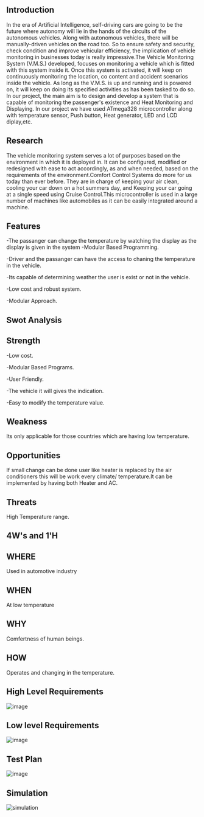 ## Introduction
In the era of Artificial Intelligence, self-driving cars are going to be the future where autonomy will lie in the hands of the circuits of the autonomous vehicles. Along with autonomous vehicles, there will be manually-driven vehicles on the road too. So to ensure safety and security, check condition and improve vehicular efficiency, the implication of vehicle monitoring in businesses today is really impressive.The Vehicle Monitoring System (V.M.S.) developed, focuses on monitoring a vehicle which is fitted with this system inside it. Once this system is activated, it will keep on continuously monitoring the location, co content and accident scenarios inside the vehicle. As long as the V.M.S. is up and running and is powered on, it will keep on doing its specified activities as has been tasked to do so. In our project, the main aim is to design and develop a system that is capable of monitoring the passenger's existence and Heat Monitoring and Displaying. In our project we have used ATmega328 microcontroller along with temperature sensor, Push button, Heat generator, LED and LCD diplay,etc.

## Research
The vehicle monitoring system serves a lot of purposes based on the environment in which it is deployed in. It can be configured, modified or redesigned with ease to act accordingly, as and when needed, based on the requirements of the environment.Comfort Control Systems do more for us today than ever before. They are in charge of keeping your air clean, cooling your car down on a hot summers day, and Keeping your car going at a single speed using Cruise Control.This microcontroller is used in a large number of machines like automobiles as it can be easily integrated around a machine.

## Features
-The passanger can change the temperature by watching the display as the display is given in the system -Modular Based Programming.

-Driver and the passanger can have the access to chaning the temperature in the vehicle. 

-Its capable of determining weather the user is exist or not in the vehicle. 

-Low cost and robust system. 

-Modular Approach.

## Swot Analysis
## Strength

-Low cost.

-Modular Based Programs.

-User Friendly.

-The vehicle it will gives the indication.

-Easy to modify the temperature value.

## Weakness
Its only applicable for those countries which are having low temperature.

## Opportunities
If small change can be done user like heater is replaced by the air conditioners this will be work every climate/ temperature.It can be implemented by having both Heater and AC.

## Threats
High Temperature range.

## 4W's and 1'H
## WHERE
Used in automotive industry

## WHEN
At low temperature

## WHY
Comfertness of human beings.

## HOW
Operates and changing in the temperature.

## High Level Requirements
![image](https://user-images.githubusercontent.com/101305374/164491322-9a5a3f7e-4e9f-465d-873f-22f84a28495a.png)

## Low level Requirements
![image](https://user-images.githubusercontent.com/101305374/164491488-191c631a-5d92-4b3c-b424-d20d8bf88510.png)

## Test Plan
![image](https://user-images.githubusercontent.com/101305374/164491663-422f126c-9391-41c8-a7e2-d28976ba82d4.png)

## Simulation
![simulation](https://user-images.githubusercontent.com/101305374/164491914-21cfbf89-7e51-4cf8-9a19-f89b31fcfeeb.png)


